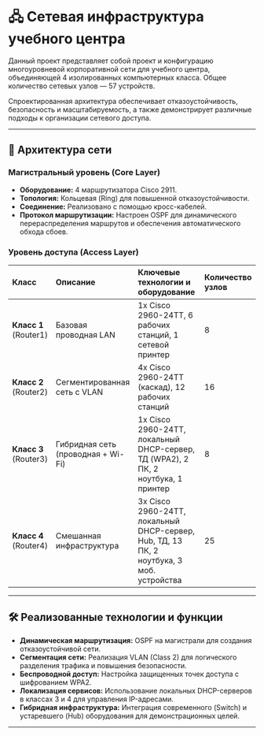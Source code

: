 # 🖧 Сетевая инфраструктура учебного центра

Данный проект представляет собой проект и конфигурацию многоуровневой корпоративной сети для учебного центра, объединяющей 4 изолированных компьютерных класса. Общее количество сетевых узлов — 57 устройств.

Спроектированная архитектура обеспечивает отказоустойчивость, безопасность и масштабируемость, а также демонстрирует различные подходы к организации сетевого доступа.

---

## 📐 Архитектура сети

### **Магистральный уровень (Core Layer)**
- **Оборудование:** 4 маршрутизатора Cisco 2911.
- **Топология:** Кольцевая (Ring) для повышенной отказоустойчивости.
- **Соединение:** Реализовано с помощью кросс-кабелей.
- **Протокол маршрутизации:** Настроен OSPF для динамического перераспределения маршрутов и обеспечения автоматического обхода сбоев.

### **Уровень доступа (Access Layer)**

| Класс | Описание | Ключевые технологии и оборудование | Количество узлов |
| :--- | :--- | :--- | :--- |
| **Класс 1** (Router1) | Базовая проводная LAN | 1x Cisco 2960-24TT, 6 рабочих станций, 1 сетевой принтер | 8 |
| **Класс 2** (Router2) | Сегментированная сеть с VLAN | 4x Cisco 2960-24TT (каскад), 12 рабочих станций | 16 |
| **Класс 3** (Router3) | Гибридная сеть (проводная + Wi-Fi) | 1x Cisco 2960-24TT, локальный DHCP-сервер, ТД (WPA2), 2 ПК, 2 ноутбука, 1 принтер | 8 |
| **Класс 4** (Router4) | Смешанная инфраструктура | 3x Cisco 2960-24TT, локальный DHCP-сервер, Hub, ТД, 13 ПК, 2 ноутбука, 3 моб. устройства | 25 |

---

## 🛠️ Реализованные технологии и функции

- **Динамическая маршрутизация:** OSPF на магистрали для создания отказоустойчивой сети.
- **Сегментация сети:** Реализация VLAN (Class 2) для логического разделения трафика и повышения безопасности.
- **Беспроводной доступ:** Настройка защищенных точек доступа с шифрованием WPA2.
- **Локализация сервисов:** Использование локальных DHCP-серверов в классах 3 и 4 для управления IP-адресами.
- **Гибридная инфраструктура:** Интеграция современного (Switch) и устаревшего (Hub) оборудования для демонстрационных целей.

---